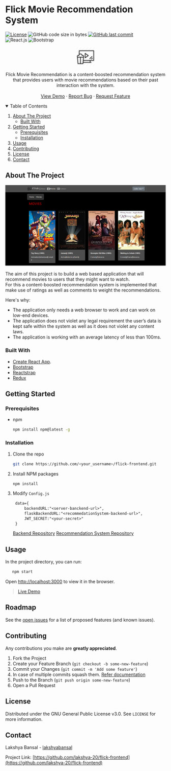 # Flick Movie Recommendation System
[![License](https://img.shields.io/badge/License-GPL-lightgrey.svg?style=for-the-badge)](https://github.com/lakshya-20/flick-frontend/blob/master/LICENSE) ![GitHub code size in bytes](https://img.shields.io/github/languages/code-size/lakshya-20/flick-frontend?style=for-the-badge) [![GitHub last commit](https://img.shields.io/github/last-commit/lakshya-20/flick-frontend?style=for-the-badge)](https://github.com/lakshya-20/flick-frontend/commits) <br>
![React.js](https://img.shields.io/badge/React-20232A?style=for-the-badge&logo=react&logoColor=61DAFB) ![Bootstrap](https://img.shields.io/badge/Bootstrap-563D7C?style=for-the-badge&logo=bootstrap&logoColor=white)
<br />
<p align="center">
  <a href="https://github.com/lakshya-20/flick-frontend">
    <img src="public/logo.png" alt="Logo" width="60" height="60">
  </a>
  <p align="center">
    Flick Movie Recommendation is a content-boosted recommendation system that provides users with movie recommendations based on their past interaction with the system.
    <br />
    <br />
    <a href="https://flick-frontend.herokuapp.com/">View Demo</a>
    ·
    <a href="https://github.com/lakshya-20/flick-frontend/issues">Report Bug</a>
    ·
    <a href="https://github.com/lakshya-20/flick-frontend/issues">Request Feature</a>
  </p>
</p>



<!-- TABLE OF CONTENTS -->
<details open="open">
  <summary>Table of Contents</summary>
  <ol>
    <li>
      <a href="#about-the-project">About The Project</a>
      <ul>
        <li><a href="#built-with">Built With</a></li>
      </ul>
    </li>
    <li>
      <a href="#getting-started">Getting Started</a>
      <ul>
        <li><a href="#prerequisites">Prerequisites</a></li>
        <li><a href="#installation">Installation</a></li>
      </ul>
    </li>
    <li><a href="#usage">Usage</a></li>
    <li><a href="#contributing">Contributing</a></li>
    <li><a href="#license">License</a></li>
    <li><a href="#contact">Contact</a></li>
  </ol>
</details>



<!-- ABOUT THE PROJECT -->
## About The Project

<a href="https://github.com/lakshya-20/flick-frontend">
    <img src="public/demo1.PNG" alt="demo">
</a>

The aim of this project is to build a web based application that will recommend movies to users that they might want to watch.
<br>
For this a content-boosted recommendation system is implemented that make use of ratings as well as comments to weight the recommendations. 

Here's why:
* The application only needs a web browser to work and can work on low-end devices.
* The application does not violet any legal requirement the user’s data is kept safe within the system as well as it does not violet any content laws.
* The application is working with an average latency of less than 100ms.


### Built With

* [Create React App](https://github.com/facebook/create-react-app).
* [Bootstrap](https://getbootstrap.com)
* [Reactstrap](https://reactstrap.github.io/)
* [Redux](https://redux.js.org/)



<!-- GETTING STARTED -->
## Getting Started

### Prerequisites

* npm
  ```sh
  npm install npm@latest -g
  ```

### Installation

1. Clone the repo
   ```sh
   git clone https://github.com/<your_username>/flick-frontend.git
   ```
2. Install NPM packages
   ```sh
   npm install
   ```
3. Modify `Config.js`
   ```JS
    data={
        backendURL:"<server-banckend-url>",
        flaskBackendURL:"<recommedationSystem-backend-url>",
        JWT_SECRET:"<your-secret>"  
    }
   ```
   [Backend Repository](https://github.com/lakshya-20/flick-backend) 
   [Recommendation System Repository](https://github.com/lakshya-20/flick)
   

<!-- USAGE EXAMPLES -->
## Usage

In the project directory, you can run:
```sh
   npm start
```
Open [http://localhost:3000](http://localhost:3000) to view it in the browser.

> [Live Demo](https://flick-frontend.herokuapp.com/)

<!-- ROADMAP -->
## Roadmap

See the [open issues](https://github.com/lakshya-20/flick-frontend/issues) for a list of proposed features (and known issues).



<!-- CONTRIBUTING -->
## Contributing
Any contributions you make are **greatly appreciated**.

1. Fork the Project
2. Create your Feature Branch (`git checkout -b some-new-feature`)
3. Commit your Changes (`git commit -m 'Add some feature'`)
4. In case of multiple commits squash them. [Refer documentation](https://www.internalpointers.com/post/squash-commits-into-one-git)
5. Push to the Branch (`git push origin some-new-feature`)
6. Open a Pull Request 



<!-- LICENSE -->
## License

Distributed under the GNU General Public License v3.0. See `LICENSE` for more information.

<!-- CONTACT -->
## Contact

Lakshya Bansal - [lakshyabansal](https://www.linkedin.com/in/lakshyabansal/) 

Project Link: [https://github.com/lakshya-20/flick-frontend](https://github.com/lakshya-20/flick-frontend)

